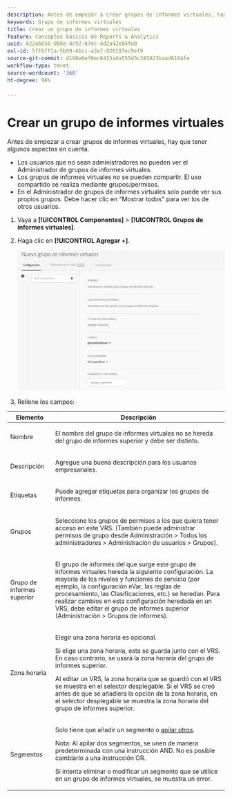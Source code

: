 ```yaml
---
description: Antes de empezar a crear grupos de informes virtuales, hay que tener algunos aspectos en cuenta.
keywords: Grupo de informes virtuales
title: Crear un grupo de informes virtuales
feature: Conceptos básicos de Reports & Analytics
uuid: 022a6656-808e-4c92-b7ec-4d2a42e84fa8
exl-id: 5ff6ff1a-5b99-41cc-a3a7-928197ec9ef9
source-git-commit: d198e8ef0ec8415a4a555d3c385823baad6104fe
workflow-type: tm+mt
source-wordcount: '368'
ht-degree: 96%

---
```


# Crear un grupo de informes virtuales

Antes de empezar a crear grupos de informes virtuales, hay que tener algunos aspectos en cuenta.

* Los usuarios que no sean administradores no pueden ver el Administrador de grupos de informes virtuales.
* Los grupos de informes virtuales no se pueden compartir. El uso compartido se realiza mediante grupos/permisos.
* En el Administrador de grupos de informes virtuales solo puede ver sus propios grupos. Debe hacer clic en “Mostrar todos” para ver los de otros usuarios.

1. Vaya a **[!UICONTROL Componentes]** > **[!UICONTROL Grupos de informes virtuales]**.
1. Haga clic en **[!UICONTROL Agregar +]**.

   ![](assets/new_vrs.png)

1. Rellene los campos:

<table id="table_0F85B56480BB46CBA5BE236BBD70156D"> 
 <thead> 
  <tr> 
   <th colname="col1" class="entry"> Elemento </th> 
   <th colname="col2" class="entry"> Descripción </th> 
  </tr> 
 </thead>
 <tbody> 
  <tr> 
   <td colname="col1"> Nombre </td> 
   <td colname="col2"> <p>El nombre del grupo de informes virtuales no se hereda del grupo de informes superior y debe ser distinto. </p> </td> 
  </tr> 
  <tr> 
   <td colname="col1"> Descripción </td> 
   <td colname="col2"> <p>Agregue una buena descripción para los usuarios empresariales. </p> </td> 
  </tr> 
  <tr> 
   <td colname="col1"> Etiquetas </td> 
   <td colname="col2"> <p>Puede agregar etiquetas para organizar los grupos de informes. </p> </td> 
  </tr> 
  <tr> 
   <td colname="col1"> Grupos </td> 
   <td colname="col2"> <p>Seleccione los grupos de permisos a los que quiera tener acceso en este VRS. (También puede administrar permisos de grupo desde <span class="ignoretag"><span class="uicontrol"> Administración</span> &gt; <span class="uicontrol"> Todos los administradores </span> &gt; <span class="uicontrol"> Administración de usuarios</span> &gt; <span class="uicontrol"> Grupos</span></span>). </p> </td> 
  </tr> 
  <tr> 
   <td colname="col1"> Grupo de informes superior </td> 
   <td colname="col2"> <p>El grupo de informes del que surge este grupo de informes virtuales hereda la siguiente configuración. La mayoría de los niveles y funciones de servicio (por ejemplo, la configuración eVar, las reglas de procesamiento, las Clasificaciones, etc.) se heredan. Para realizar cambios en esta configuración heredada en un VRS, debe editar el grupo de informes superior (<span class="ignoretag"><span class="uicontrol">Administración</span> &gt; <span class="uicontrol">Grupos de informes</span></span>). </p> </td> 
  </tr> 
  <tr> 
   <td colname="col1"> Zona horaria </td> 
   <td colname="col2"> <p>Elegir una zona horaria es opcional. </p> <p>Si elige una zona horaria, esta se guarda junto con el VRS. En caso contrario, se usará la zona horaria del grupo de informes superior. </p> <p>Al editar un VRS, la zona horaria que se guardó con el VRS se muestra en el selector desplegable. Si el VRS se creó antes de que se añadiera la opción de la zona horaria, en el selector desplegable se muestra la zona horaria del grupo de informes superior. </p> </td> 
  </tr> 
  <tr> 
   <td colname="col1"> Segmentos </td> 
   <td colname="col2"> <p>Solo tiene que añadir un segmento o <a href="https://docs.adobe.com/content/help/es-ES/analytics/components/segmentation/segmentation-workflow/seg-build.html"  >apilar otros</a>. </p> <p> <p>Nota: Al apilar dos segmentos, se unen de manera predeterminada con una instrucción AND. No es posible cambiarlo a una instrucción OR. </p> </p> <p>Si intenta eliminar o modificar un segmento que se utilice en un grupo de informes virtuales, se muestra un error. </p> </td> 
  </tr> 
 </tbody> 
</table>
